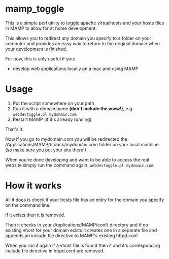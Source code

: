 mamp_toggle
===========
This is a simple perl utility to toggle apache virtualhosts and your hosts
files in MAMP to allow for at home development.

This allows you to redirect any domain you specify to a folder on your computer
and provides an easy way to return to the original domain when your development
is finished.

For now, this is only useful if you: 
* develop web applications locally on a mac and using MAMP

# Usage

1. Put the script somewhere on your path
2. Run it with a domain name **(don't include the www!)**, e.g. `webdevtoggle.pl mydomain.com`
3. Restart MAMP (if it's already running)

That's it. 

Now if you go to mydomain.com you will be redirected the
/Applications/MAMP/htdocs/mydomain.com folder on your local machine. (so make
sure you put your site there!) 

When you're done developing and want to be able to access the real website
simply run the command again: `webdevtoggle.pl mydomain.com`

# How it works
All it does is check if your hosts file has an entry for the domain you specify
on the command line.

If it exists then it is removed.

Then it checks in your /Applications/MAMP/conf/ directory and if no existing
vhost for your domain exists it creates one in a separate file and appends an
include file directive to MAMP's existing httpd.conf

When you run it again if a vhost file is found then it and it's corresponding
include file directive in httpd.conf are removed.